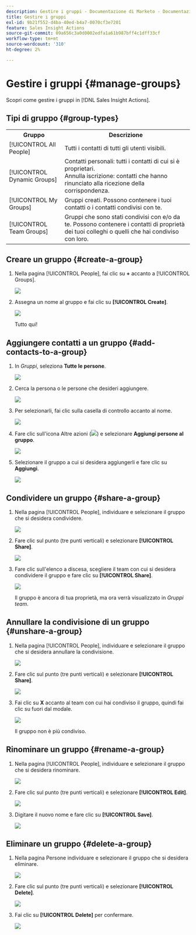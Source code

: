 ```yaml
---
description: Gestire i gruppi - Documentazione di Marketo - Documentazione del prodotto
title: Gestire i gruppi
exl-id: 9b21f552-d4ba-40ed-b4a7-0070cf3e7201
feature: Sales Insight Actions
source-git-commit: 09a656c3a0d0002edfa1a61b987bff4c1dff33cf
workflow-type: tm+mt
source-wordcount: '310'
ht-degree: 2%

---
```


# Gestire i gruppi {#manage-groups}

Scopri come gestire i gruppi in [!DNL Sales Insight Actions].

## Tipi di gruppo {#group-types}

<table>
 <colgroup>
  <col>
  <col>
 </colgroup>
 <tbody>
  <tr>
   <th>Gruppo</th>
   <th>Descrizione</th>
  </tr>
  <tr>
   <td>[!UICONTROL All People]</td>
   <td>Tutti i contatti di tutti gli utenti visibili.</td>
  </tr>
  <tr>
   <td>[!UICONTROL Dynamic Groups]</td>
   <td>Contatti personali: tutti i contatti di cui si è proprietari.<br>Annulla iscrizione: contatti che hanno rinunciato alla ricezione della corrispondenza.</td>
  </tr>
  <tr>
   <td>[!UICONTROL My Groups]</td>
   <td>Gruppi creati. Possono contenere i tuoi contatti o i contatti condivisi con te.</td>
  </tr>
  <tr>
   <td>[!UICONTROL Team Groups]</td>
   <td>Gruppi che sono stati condivisi con e/o da te. Possono contenere i contatti di proprietà dei tuoi colleghi o quelli che hai condiviso con loro.</td>
  </tr>
 </tbody>
</table>

## Creare un gruppo {#create-a-group}

1. Nella pagina [!UICONTROL People], fai clic su **+** accanto a [!UICONTROL Groups].

   ![](assets/manage-groups-1.png)

1. Assegna un nome al gruppo e fai clic su **[!UICONTROL Create]**.

   ![](assets/manage-groups-2.png)

   Tutto qui!

## Aggiungere contatti a un gruppo {#add-contacts-to-a-group}

1. In _Gruppi_, seleziona **Tutte le persone**.

   ![](assets/manage-groups-3.png)

1. Cerca la persona o le persone che desideri aggiungere.

   ![](assets/manage-groups-4.png)

1. Per selezionarli, fai clic sulla casella di controllo accanto al nome.

   ![](assets/manage-groups-5.png)

1. Fare clic sull&#39;icona Altre azioni (![](assets/icon-more-actions.png)) e selezionare **Aggiungi persone al gruppo**.

   ![](assets/manage-groups-6.png)

1. Selezionare il gruppo a cui si desidera aggiungerli e fare clic su **Aggiungi**.

   ![](assets/manage-groups-7.png)

## Condividere un gruppo {#share-a-group}

1. Nella pagina [!UICONTROL People], individuare e selezionare il gruppo che si desidera condividere.

   ![](assets/manage-groups-8.png)

1. Fare clic sul punto (tre punti verticali) e selezionare **[!UICONTROL Share]**.

   ![](assets/manage-groups-9.png)

1. Fare clic sull&#39;elenco a discesa, scegliere il team con cui si desidera condividere il gruppo e fare clic su **[!UICONTROL Share]**.

   ![](assets/manage-groups-10.png)

   Il gruppo è ancora di tua proprietà, ma ora verrà visualizzato in _Gruppi team_.

## Annullare la condivisione di un gruppo {#unshare-a-group}

1. Nella pagina [!UICONTROL People], individuare e selezionare il gruppo che si desidera annullare la condivisione.

   ![](assets/manage-groups-11.png)

1. Fare clic sul punto (tre punti verticali) e selezionare **[!UICONTROL Share]**.

   ![](assets/manage-groups-12.png)

1. Fai clic su **X** accanto al team con cui hai condiviso il gruppo, quindi fai clic su fuori dal modale.

   ![](assets/manage-groups-13.png)

   Il gruppo non è più condiviso.

## Rinominare un gruppo {#rename-a-group}

1. Nella pagina [!UICONTROL People], individuare e selezionare il gruppo che si desidera rinominare.

   ![](assets/manage-groups-14.png)

1. Fare clic sul punto (tre punti verticali) e selezionare **[!UICONTROL Edit]**.

   ![](assets/manage-groups-15.png)

1. Digitare il nuovo nome e fare clic su **[!UICONTROL Save]**.

   ![](assets/manage-groups-16.png)

## Eliminare un gruppo {#delete-a-group}

1. Nella pagina Persone individuare e selezionare il gruppo che si desidera eliminare.

   ![](assets/manage-groups-17.png)

1. Fare clic sul punto (tre punti verticali) e selezionare **[!UICONTROL Delete]**.

   ![](assets/manage-groups-18.png)

1. Fai clic su **[!UICONTROL Delete]** per confermare.

   ![](assets/manage-groups-19.png)

